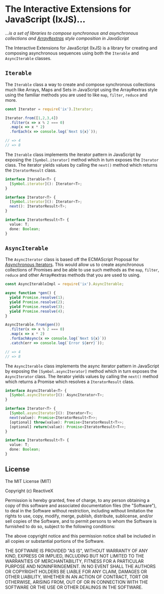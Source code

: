 # The Interactive Extensions for JavaScript (IxJS)... #

*...is a set of libraries to compose synchronous and asynchronous collections and [Array#extras](http://blogs.msdn.com/b/ie/archive/2010/12/13/ecmascript-5-part-2-array-extras.aspx) style composition in JavaScript*

The Interactive Extensions for JavaScript (IxJS) is a library for creating and composing asynchronous sequences using both the `Iterable` and `AsyncIterable` classes.

## `Iterable`

The `Iterable` class a way to create and compose synchronous collections much like Arrays, Maps and Sets in JavaScript using the Array#extras style using the familiar methods you are used to like `map`, `filter`, `reduce` and more.

```js
const Iterator = require('ix').Iterator;

Iterator.from([1,2,3,4])
  .filter(x => x % 2 === 0)
  .map(x => x * 2)
  .forEach(x => console.log(`Next ${x}`));

// => 4
// => 8
```

The `Iterable` class implements the iterator pattern in JavaScript by exposing the `[Symbol.iterator]` method which in turn exposes the `Iterator` class.  The iterator yields values by calling the `next()` method which returns the `IteratorResult` class.

```typescript
interface Iterable<T> {
  [Symbol.iterator](): Iterator<T>;
}

interface Iterator<T> {
  [Symbol.iterator](): Iterator<T>;
  next(): IteratorResult<T>;
}

interface IteratorResult<T> {
  value: T;
  done: Boolean;
}
```

## `AsyncIterable`

The `AsyncIterator` class is based off the ECMAScript Proposal for [Asynchronous Iterators](https://github.com/tc39/proposal-async-iteration).  This would allow us to create asynchronous collections of Promises and be able to use such methods as the `map`, `filter`, `reduce` and other Array#extras methods that you are used to using.

```js
const AsyncIterableImpl = require('ix').AsyncIterable;

async function *gen() {
  yield Promise.resolve(1);
  yield Promise.resolve(2);
  yield Promise.resolve(3);
  yield Promise.resolve(4);
}

AsyncIterable.from(gen())
  .filter(x => x % 2 === 0)
  .map(x => x * 2)
  .forEachAsync(x => console.log(`Next ${x}`))
  .catch(err => console.log(`Error ${err}`));

// => 4
// => 8
```

The `AsyncIterable` class implements the async iterator pattern in JavaScript by exposing the `[Symbol.asyncIterator]` method which in turn exposes the `AsyncIterator` class.  The iterator yields values by calling the `next()` method which returns a Promise which resolves a `IteratorResult` class.

```typescript
interface AsyncIterable<T> {
  [Symbol.asyncIterator](): AsyncIterator<T>;
}

interface Iterator<T> {
  [Symbol.asyncIterator](): Iterator<T>;
  next(value): Promise<IteratorResult<T>>;
  [optional] throw(value): Promise<IteratorResult<T>>;
  [optional] return(value): Promise<IteratorResult<T>>;
}

interface IteratorResult<T> {
  value: T;
  done: Boolean;
}
```

## License ##

The MIT License (MIT)

Copyright (c) ReactiveX

Permission is hereby granted, free of charge, to any person obtaining a copy
of this software and associated documentation files (the "Software"), to deal
in the Software without restriction, including without limitation the rights
to use, copy, modify, merge, publish, distribute, sublicense, and/or sell
copies of the Software, and to permit persons to whom the Software is
furnished to do so, subject to the following conditions:

The above copyright notice and this permission notice shall be included in all
copies or substantial portions of the Software.

THE SOFTWARE IS PROVIDED "AS IS", WITHOUT WARRANTY OF ANY KIND, EXPRESS OR
IMPLIED, INCLUDING BUT NOT LIMITED TO THE WARRANTIES OF MERCHANTABILITY,
FITNESS FOR A PARTICULAR PURPOSE AND NONINFRINGEMENT. IN NO EVENT SHALL THE
AUTHORS OR COPYRIGHT HOLDERS BE LIABLE FOR ANY CLAIM, DAMAGES OR OTHER
LIABILITY, WHETHER IN AN ACTION OF CONTRACT, TORT OR OTHERWISE, ARISING FROM,
OUT OF OR IN CONNECTION WITH THE SOFTWARE OR THE USE OR OTHER DEALINGS IN THE
SOFTWARE.
